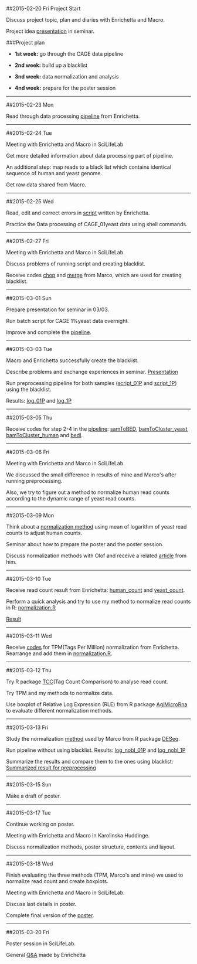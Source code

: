 ##2015-02-20 Fri
Project Start

Discuss project topic, plan and diaries with Enrichetta and Macro.

Project idea [presentation](https://github.com/phite/BB2490_Project/blob/master/cage_presentation.pdf) in seminar.

###Project plan
-  **1st week:**  go through the CAGE data pipeline

-  **2nd week:**  build up a blacklist

-  **3nd week:**  data normalization and analysis

-  **4nd week:**  prepare for the poster session

-----------------------------

##2015-02-23 Mon

Read through data processing [pipeline](https://github.com/phite/BB2490_Project/blob/master/Pipeline.pdf) from Enrichetta.


-------------------------------

##2015-02-24 Tue

Meeting with Enrichetta and Macro in SciLifeLab

Get more detailed information about data processing part of pipeline.

An additional step: map reads to a black list which contains identical sequence of human and yeast genome.

Get raw data shared from Macro.

------------------------------

##2015-02-25 Wed

Read, edit and correct errors in [script](https://github.com/phite/BB2490_Project/blob/master/pipeline/SCR_MM_mapping_01.sh) written by Enrichetta.

Practice the Data processing of CAGE_01yeast data using shell commands.

-------------------------------

##2015-02-27 Fri

Meeting with Enrichetta and Marco in SciLifeLab.

Discuss problems of running script and creating blacklist.

Receive codes [chop](https://github.com/phite/BB2490_Project/blob/master/pipeline/chop_seq.py) and [merge](https://github.com/phite/BB2490_Project/blob/master/pipeline/merge.py) from Marco, which are used for creating blacklist.

-------------------------------

##2015-03-01 Sun

Prepare presentation for seminar in 03/03.

Run batch script for CAGE 1%yeast data overnight.

Improve and complete the [pipeline](https://github.com/phite/BB2490_Project/blob/master/Pipeline_fin.pdf).

-------------------------------

##2015-03-03 Tue

Macro and Enrichetta successfully create the blacklist.

Describe problems and exchange experiences in seminar. [Presentation](https://github.com/phite/BB2490_Project/blob/master/CAGE_presentation_3.3.pdf)

Run preprocessing pipeline for both samples ([script_01P](https://github.com/phite/BB2490_Project/blob/master/pipeline/SCR_MM_mapping_01.sh) and [script_1P](https://github.com/phite/BB2490_Project/blob/master/pipeline/SCR_MM_mapping_1.sh)) using the blacklist.

Results: [log_01P](https://github.com/phite/BB2490_Project/blob/master/pipeline/log_01P.out) and [log_1P](https://github.com/phite/BB2490_Project/blob/master/pipeline/log_1P.out)

-------------------------------

##2015-03-05 Thu

Receive codes for step 2-4 in the [pipeline](https://github.com/phite/BB2490_Project/blob/master/Pipeline_fin.pdf):
[samToBED](https://github.com/phite/BB2490_Project/blob/master/pipeline/samToBED.sh),
[bamToCluster_yeast](https://github.com/phite/BB2490_Project/blob/master/pipeline/bamToCluster_yeast.sh),
[bamToCluster_human](https://github.com/phite/BB2490_Project/blob/master/pipeline/bamToCluster_human.sh) and
[bedI](https://github.com/phite/BB2490_Project/blob/master/pipeline/bedI.sh).

-------------------------------

##2015-03-06 Fri

Meeting with Enrichetta and Marco in SciLifeLab.

We discussed the small difference in results of mine and Marco's after running preprocessing.

Also, we try to figure out a method to normalize human read counts according to the dynamic range of yeast read counts.

-------------------------------

##2015-03-09 Mon

Think about a [normalization method](https://github.com/phite/BB2490_Project/blob/master/read_count/Normalization_Yunzhang.pdf) using mean of logarithm of yeast read counts to adjust human counts.

Seminar about how to prepare the poster and the poster session.

Discuss normalization methods with Olof and receive a related [article](http://www.nature.com/nbt/journal/v32/n9/full/nbt.2931.html) from him.

-------------------------------

##2015-03-10 Tue

Receive read count result from Enrichetta:
[human_count](https://github.com/phite/BB2490_Project/blob/master/read_count/CAGE_VRSY_HELA_SPIKE_01P_1P_hg19_counts.bed) and 
[yeast_count](https://github.com/phite/BB2490_Project/blob/master/read_count/CAGE_VRSY_HELA_SPIKE_01P_1P_r64_counts.bed).

Perform a quick analysis and try to use my method to normalize read counts in R:
[normalization.R](https://github.com/phite/BB2490_Project/blob/master/read_count/normalization.R)

[Result](https://github.com/phite/BB2490_Project/blob/master/read_count/normalized_human.bed)

-------------------------------

##2015-03-11 Wed

Receive [codes](https://github.com/phite/BB2490_Project/blob/master/read_count/TPM_normalization.R) for TPM(Tags Per Million) normalization from Enrichetta. Rearrange and add them in [normalization.R](https://github.com/phite/BB2490_Project/blob/master/read_count/normalization.R).

-------------------------------

##2015-03-12 Thu

Try R package [TCC](http://master.bioconductor.org/packages/release/bioc/html/TCC.html)(Tag Count Comparison) to analyse read count.

Try TPM and my methods to normalize data.

Use boxplot of Relative Log Expression (RLE) from R package [AgiMicroRna](http://www.bioconductor.org/packages/release/bioc/html/AgiMicroRna.html) to evaluate different normalization methods.


-------------------------------

##2015-03-13 Fri

Study the normalization [method](https://github.com/phite/BB2490_Project/blob/master/read_count/marco_normalization.R) used by Marco from R package [DESeq](http://master.bioconductor.org/packages/release/bioc/html/DESeq.html).

Run pipeline without using blacklist. Results: [log_nobl_01P](https://github.com/phite/BB2490_Project/blob/master/pipeline/log_nobl_01P.out) and [log_nobl_1P](https://github.com/phite/BB2490_Project/blob/master/pipeline/log_nobl_1P.out)

Summarize the results and compare them to the ones using blacklist: [Summarized result for preprocessing](https://github.com/phite/BB2490_Project/blob/master/pipeline/preprocessing.xlsx)

-------------------------------

##2015-03-15 Sun

Make a draft of poster.

-------------------------------

##2015-03-17 Tue

Continue working on poster.

Meeting with Enrichetta and Macro in Karolinska Huddinge.

Discuss normalization methods, poster structure, contents and layout.

-------------------------------

##2015-03-18 Wed

Finish evaluating the three methods (TPM, Marco's and mine) we used to normalize read count and create boxplots.

Meeting with Enrichetta and Macro in SciLifeLab.

Discuss last details in poster.

Complete final version of the [poster](https://github.com/phite/BB2490_Project/blob/master/CAGE-data-analysis-of-HeLa-yeast-spike-in.pdf).

-------------------------------

##2015-03-20 Fri

Poster session in SciLifeLab.

General [Q&A](https://github.com/phite/BB2490_Project/blob/master/Q&A.pdf) made by Enrichetta

 
